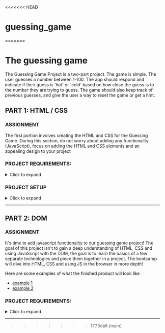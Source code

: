 <<<<<<< HEAD
# guessing_game
=======
# The guessing game

The Guessing Game Project is a two-part project. The game is simple. The user guesses a number between 1-100. The app should respond and indicate if their guess is 'hot' or 'cold' based on how close the guess is to the number they are trying to guess. The game should also keep track of previous guesses, and give the user a way to reset the game or get a hint.

## PART 1: HTML / CSS

### ASSIGNMENT

The first portion involves creating the HTML and CSS for the Guessing Game. During this section, do not worry about adding any functionality (JavaScript), focus on adding the HTML and CSS elements and an appealing design to your project

### PROJECT REQUIREMENTS:

<details><summary>Click to expand</summary>

- A header
- 2-4 Buttons
- 1 Input Field and submit button
- A list of previous guesses
- A fun design! (this is optional)
- A new Github Repository for the Guessing Game
- When you're finished with Part 1, your guessing game can look something like this (or fancier!):

  ![guessing game image](/readings/images/guessing-game.png)

</details>

### PROJECT SETUP

<details><summary>Click to expand</summary>

Even though you already have the project directory in this repo, lets create a new git repository and project from scratch. Then do part 1 of this project, which is to add the HTML and CSS. Move on to part 2 after you are done with part 1 to to add the JS functionality.

- create a new folder called 'guessing-game'
- go to this folder using your terminal
- start a new git repository in your local machine for this folder: type `git init` in the terminal
- create the file `.prettierrc` - this will initiate prettier file formatting
  - inside the file, put the line `{}` - this tells prettier to use default formatting rules
- create the file `.gitignore`
- create an `index.html` in the root directory
  - start typing `html:5`, and select the suggestion which will create an html boiler plate for you
- create a new director called `styles` inside the root directory
  - create a `main.css` inside this directory
  - link this `main.css` to the `index.html` file
- create a new `js` directory inside the root directory
  - copy the files `guessing-game.js` and `guessing-game-specs.js` from the js-foundations repository inside `tests\9-guessing-game\js` folder into our js folder; and copy `testem.json` to our root directory
- start a new npm project for the `guessing-game` folder: from the terminal in the root directory, type `npm init -y`
  - this will create a `package.json` file for you that will help to manage the project
- now, commit all the files created so far into git
- in github, create a repo called `guessing-game`, and push your local git repository into this github repo
- let's add the `testem` npm library to your project so that you can run the tests in `guessing-game-spec.js`

  - in the terminal go to the root directory and type `npm install testem --save-dev` - this will install the npm library `testem` as a dev dependency. If you look at package.json now, you will see `testem` has been added as a `devDependencies`
  - lets include the command to start testem in our package.json file
    - in package.json, where you see the `scripts` key, lets update it to
    ```json
    "scripts": {
      "test": "testem"
    }
    ```
    - now in the terminal, if you type `npm run test`, testem will run the test specs in `guessing-game-spec.js`

- using .gitignore
  - at this point, in your git window in VSCode, you will see over 2000 files to commit. That is because git sees all the testem library files in `node_modules` directory. We don't need to commit these files, since we can always install them from the `testem` reference in package.json.
  - let's ignore this folder by entering `node_modules` in our .gitignore file; now the number of files to commit should come down to only 3 or 4 files
  - commit again at this point - you have just created a javascript project from scratch with a git repository committed into github!

</details>

---

## PART 2: DOM

### ASSIGNMENT

It's time to add javascript functionality to our guessing game project! The goal of this project isn't to gain a deep understanding of HTML, CSS and using JavaScript with the DOM, the goal is to learn the basics of a few separate technologies and piece them together in a project. The bootcamp will dive into HTML, CSS and using JS in the browser in more depth!

Here are some examples of what the finished product will look like

- [example 1](https://jmunoz1992.github.io/Guessing-Game-Final/)
- [example 2](https://tkbrooks.github.io/guessing-game/)

### PROJECT REQUIREMENTS:

<details><summary>Click to expand</summary>

Here is how the guessing-game operates:

- A number between 1-100 will be randomly generated and is the winning number.
- The player inputs their guess in a text input field and then submits their guess.
- If the number submitted is the winning number, the player wins! Otherwise, they are allowed to try again.
- The game should give the player a hint after each guess, helping them know whether to guess lower or higher and how close they are.
- After five unsuccessful guesses, the game is over, and the player loses.

Here are a few features we suggest adding to your game (they are not required):

- Hint Button - Create a hint button that provides two random numbers between 1 and 100 and the "winning" number
- Reset/Play Again - Create a Play Again button that removes all the information from the page and restarts the game

You may have noticed there is a JS directory with a guess-game-specs.js. This file is intended to be a guide to set up the base functionality of the guessing game. It is up to you to decide to use it. If you use the specs to create the basic logic and functionality of your game, don't forget you need to add the event listeners to add the functionality to the document, you can add the event listeners in your guessing-game.js file (along with the "solution" code from the guessing-game-spec.js file).

</details>

---
>>>>>>> 1773da6 (main)
